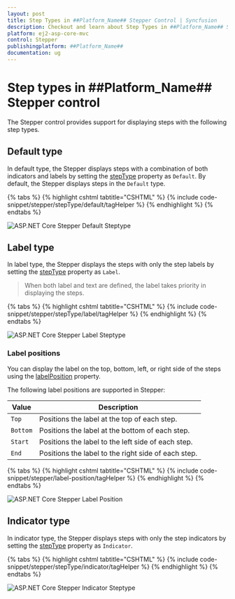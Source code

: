```yaml
---
layout: post
title: Step Types in ##Platform_Name## Stepper Control | Syncfusion
description: Checkout and learn about Step Types in ##Platform_Name## Stepper control of Syncfusion Essential JS 2 and more.
platform: ej2-asp-core-mvc
control: Stepper
publishingplatform: ##Platform_Name##
documentation: ug
---
```


# Step types in ##Platform_Name## Stepper control

The Stepper control provides support for displaying steps with the following step types.

## Default type

In default type, the Stepper displays steps with a combination of both indicators and labels by setting the [stepType](https://help.syncfusion.com/cr/aspnetcore-js2/Syncfusion.EJ2.Navigations.Stepper.html#Syncfusion_EJ2_Navigations_Stepper_StepType) property as `Default`. By default, the Stepper displays steps in the `Default` type.

{% tabs %}
{% highlight cshtml tabtitle="CSHTML" %}
{% include code-snippet/stepper/stepType/default/tagHelper %}
{% endhighlight %}
{% endtabs %}

![ASP.NET Core Stepper Default Steptype](images/steptype-default.jpg)

## Label type

In label type, the Stepper displays the steps with only the step labels by setting the [stepType](https://help.syncfusion.com/cr/aspnetcore-js2/Syncfusion.EJ2.Navigations.Stepper.html#Syncfusion_EJ2_Navigations_Stepper_StepType) property as `Label`.

> When both label and text are defined, the label takes priority in displaying the steps.

{% tabs %}
{% highlight cshtml tabtitle="CSHTML" %}
{% include code-snippet/stepper/stepType/label/tagHelper %}
{% endhighlight %}
{% endtabs %}

![ASP.NET Core Stepper Label Steptype](images/steptype-label.jpg)

### Label positions

You can display the label on the top, bottom, left, or right side of the steps using the [labelPosition](https://help.syncfusion.com/cr/aspnetcore-js2/Syncfusion.EJ2.Navigations.Stepper.html#Syncfusion_EJ2_Navigations_Stepper_LabelPosition) property.

The following label positions are supported in Stepper:

| Value | Description |
|-----|-----|
| `Top` | Positions the label at the top of each step. |
| `Bottom` | Positions the label at the bottom of each step. |
| `Start` | Positions the label to the left side of each step. |
| `End` | Positions the label to the right side of each step. |

{% tabs %}
{% highlight cshtml tabtitle="CSHTML" %}
{% include code-snippet/stepper/label-position/tagHelper %}
{% endhighlight %}
{% endtabs %}

![ASP.NET Core Stepper Label Position](images/stepper-labelposition.jpg)

## Indicator type

In indicator type, the Stepper displays steps with only the step indicators by setting the [stepType](https://help.syncfusion.com/cr/aspnetcore-js2/Syncfusion.EJ2.Navigations.Stepper.html#Syncfusion_EJ2_Navigations_Stepper_StepType) property as `Indicator`.

{% tabs %}
{% highlight cshtml tabtitle="CSHTML" %}
{% include code-snippet/stepper/stepType/indicator/tagHelper %}
{% endhighlight %}
{% endtabs %}

![ASP.NET Core Stepper Indicator Steptype](images/steptype-indicator.jpg)